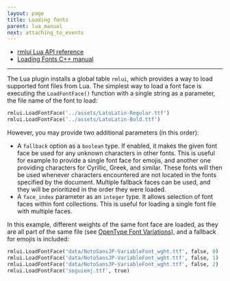 ```yaml
---
layout: page
title: Loading fonts
parent: lua_manual
next: attaching_to_events
---
```


- [rmlui Lua API reference](api_reference.html#rmlui)
- [Loading Fonts C++ manual](../cpp_manual/fonts.html)

---

The Lua plugin installs a global table `rmlui`, which provides a way to load supported font files from Lua. The simplest way to load a font face is executing the `LoadFontFace()` function with a single string as a parameter, the file name of the font to load:

```python
rmlui.LoadFontFace('../assets/LatoLatin-Regular.ttf')
rmlui.LoadFontFace('../assets/LatoLatin-Bold.ttf')
```

However, you may provide two additional parameters (in this order):

- A `fallback` option as a `boolean` type. If enabled, it makes the given font face be used for any unknown characters in other fonts. This is useful for example to provide a single font face for emojis, and another one providing characters for Cyrillic, Greek, and similar. These fonts will then be used whenever characters encountered are not located in the fonts specified by the document. Multiple fallback faces can be used, and they will be prioritized in the order they were loaded.
- A `face_index` parameter as an `integer` type. It allows selection of font faces within font collections. This is useful for loading a single font file with multiple faces.

In this example, different weights of the same font face are loaded, as they are all part of the same file (see [OpenType Font Variations](https://learn.microsoft.com/en-us/typography/opentype/spec/otvaroverview)), and a fallback for emojis is included:

```python
rmlui.LoadFontFace('data/NotoSansJP-VariableFont_wght.ttf', false, 0)
rmlui.LoadFontFace('data/NotoSansJP-VariableFont_wght.ttf', false, 1)
rmlui.LoadFontFace('data/NotoSansJP-VariableFont_wght.ttf', false, 2)
rmlui.LoadFontFace('seguiemj.ttf', true)
```
